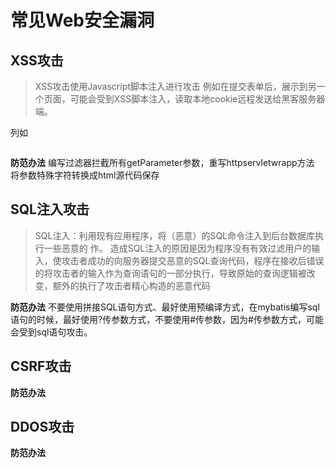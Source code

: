 # 常见Web安全漏洞
## XSS攻击
> XSS攻击使用Javascript脚本注入进行攻击
  例如在提交表单后，展示到另一个页面，可能会受到XSS脚本注入，读取本地cookie远程发送给黑客服务器端。
>

列如
```js

```

**防范办法**
编写过滤器拦截所有getParameter参数，重写httpservletwrapp方法
将参数特殊字符转换成html源代码保存


## SQL注入攻击
>SQL注入：利用现有应用程序，将（恶意）的SQL命令注入到后台数据库执行一些恶意的
 作。
 造成SQL注入的原因是因为程序没有有效过滤用户的输入，使攻击者成功的向服务器提交恶意的SQL查询代码，程序在接收后错误的将攻击者的输入作为查询语句的一部分执行，导致原始的查询逻辑被改变，额外的执行了攻击者精心构造的恶意代码
>

**防范办法**
不要使用拼接SQL语句方式、最好使用预编译方式，在mybatis编写sql语句的时候，最好使用?传参数方式，不要使用#传参数，因为#传参数方式，可能会受到sql语句攻击。


## CSRF攻击
>
>

**防范办法**


## DDOS攻击
>
>

**防范办法**
